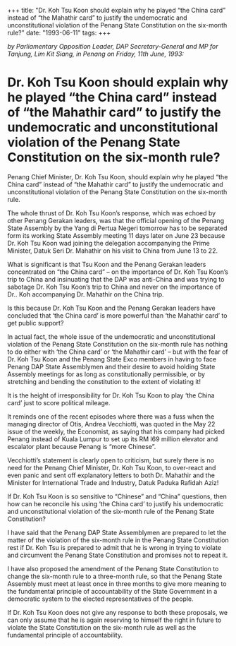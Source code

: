 +++ 
title: "Dr. Koh Tsu Koon should explain why he played “the China card” instead of “the Mahathir card” to justify the undemocratic and unconstitutional violation of the Penang State Constitution on the six-month rule?"
date: "1993-06-11"
tags:
+++

_by Parliamentary Opposition Leader, DAP Secretary-General and MP for Tanjung, Lim Kit Siang, in Penang on Friday, 11th June, 1993:_

# Dr. Koh Tsu Koon should explain why he played “the China card” instead of “the Mahathir card” to justify the undemocratic and unconstitutional violation of the Penang State Constitution on the six-month rule?

Penang Chief Minister, Dr. Koh Tsu Koon, should explain why he played “the China card” instead of “the Mahathir card” to justify the undemocratic and unconstitutional violation of the Penang State Constitution on the six-month rule.</u>

The whole thrust of Dr. Koh Tsu Koon’s response, which was echoed by other Penang Gerakan leaders, was that the official opening of the Penang State Assembly by the Yang di Pertua Negeri tomorrow has to be separated form its working State Assembly meeting 11 days later on June 23 because Dr. Koh Tsu Koon wad joining the delegation accompanying the Prime Minister, Datuk Seri Dr. Mahathir on his visit to China from June 13 to 22.

What is significant is that Tsu Koon and the Penang Gerakan leaders concentrated on “the China card” – on the importance of Dr. Koh Tsu Koon’s trip to China and insinuating that the DAP was anti-China and was trying to sabotage Dr. Koh Tsu Koon’s trip to China and never on the importance of Dr.. Koh accompanying Dr. Mahathir on the China trip.

Is this because Dr. Koh Tsu Koon and the Penang Gerakan leaders have concluded that ‘the China card’ is more powerful than ‘the Mahathir card’ to get public support?

In actual fact, the whole issue of the undemocratic and unconstitutional violation of the Penang State Constitution on the six-month rule has nothing to do either with ‘the China card’ or ‘the Mahathir card’ – but with the fear of Dr. Koh Tsu Koon and the Penang State Exco members in having to face Penang DAP State Assemblymen and their desire to avoid holding State Assembly meetings for as long as constitutionally permissible, or by stretching and bending the constitution to the extent of violating it!

It is the height of irresponsibility for Dr. Koh Tsu Koon to play ‘the China card’ just to score political mileage. 

It reminds one of the recent episodes where there was a fuss when the managing director of Otis, Andrea Vecchiotti, was quoted in the May 22 issue of the weekly, the Economist, as saying that his company had picked Penang instead of Kuala Lumpur to set up its RM l69 million elevator and escalator plant because Penang is “more Chinese”.

Vecchiotti’s statement is clearly open to criticism, but surely there is no need for the Penang Chief Minister, Dr. Koh Tsu Koon, to over-react and even panic and sent off explanatory letters to both Dr. Mahathir and the Minister for International Trade and Industry, Datuk Paduka Rafidah Aziz!

If Dr. Koh Tsu Koon is so sensitive to “Chinese” and “China” questions, then how can he reconcile his using ‘the China card’ to justify his undemocratic and unconstitutional violation of the six-month rule of the Penang State Constitution?

I have said that the Penang DAP State Assemblymen are prepared to let the matter of the violation of the six-month rule in the Penang State Constitution rest if Dr. Koh Tsu is prepared to admit that he is wrong in trying to violate and circumvent the Penang State Constitution and promises not to repeat it. 

I have also proposed the amendment of the Penang State Constitution to change the six-month rule to a three-month rule, so that the Penang State Assembly must meet at least once in three months to give more meaning to the fundamental principle of accountability of the State Government in a democratic system to the elected representatives of the people. 

If Dr. Koh Tsu Koon does not give any response to both these proposals, we can only assume that he is again reserving to himself the right in future to violate the State Constitution on the six-month rule as well as the fundamental principle of accountability.      
 
